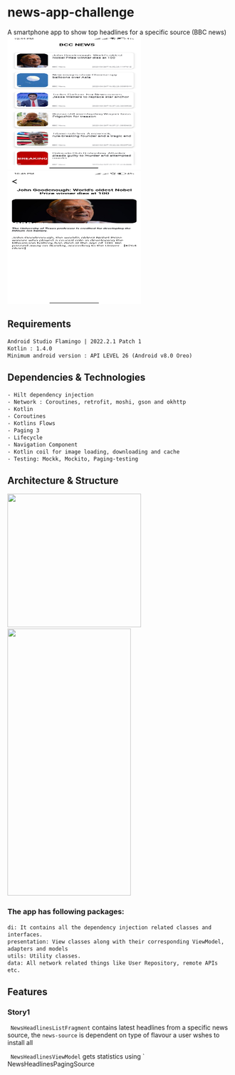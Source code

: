 # news-app-challenge
A smartphone app to show top headlines for a specific source (BBC news)
<img src="https://github.com/hashir1296/news-app-challenge/blob/dfdfc49d66633548a64a0b245ed7aa5eb71d57e5/Screenshots/Screenshot_1.jpg" width = "300" height = "300"/>
<img src="https://github.com/hashir1296/news-app-challenge/blob/d2b82d9fbfac5d41bd4cdc540ee4f1b0b1a2093e/Screenshots/Screenshot_2023-06-27-22-45-03-890_com.example.newsapp_nongitversion.bbc.jpg" width = "300" height = "300"/>

## Requirements

```
Android Studio Flamingo | 2022.2.1 Patch 1
Kotlin : 1.4.0 
Minimum android version : API LEVEL 26 (Android v8.0 Oreo) 
```

## Dependencies & Technologies

```
- Hilt dependency injection
- Network : Coroutines, retrofit, moshi, gson and okhttp
- Kotlin
- Coroutines
- Kotlins Flows
- Paging 3
- Lifecycle
- Navigation Component
- Kotlin coil for image loading, downloading and cache
- Testing: Mockk, Mockito, Paging-testing
```

## Architecture & Structure
<img src="" width = "300" height = "300"/>
<img src="" width = "277" height = "600"  align=left/>

### The app has following packages:

```
di: It contains all the dependency injection related classes and interfaces.
presentation: View classes along with their corresponding ViewModel, adapters and models
utils: Utility classes.
data: All network related things like User Repository, remote APIs etc.
```


## Features

### Story1
` NewsHeadlinesListFragment` contains latest headlines from a specific news source, the ` news-source ` is dependent on type of flavour a user wshes to install all

` NewsHeadlinesViewModel` gets statistics using ` NewsHeadlinesPagingSource 
